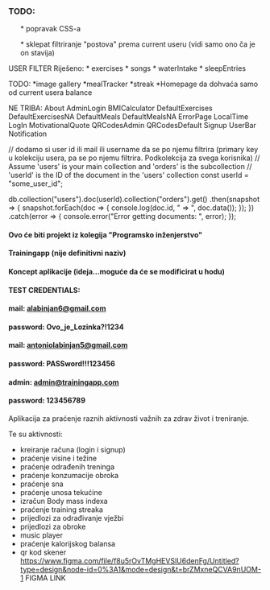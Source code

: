 ### TODO:
<ol>* popravak CSS-a</ol>
<ol>* sklepat filtriranje "postova" prema current useru (vidi samo ono ča je on stavija)</ol>
USER FILTER
Riješeno:
* exercises
* songs 
* waterIntake
* sleepEntries

TODO:
*image gallery
*mealTracker
*streak
*Homepage da dohvaća samo od current usera balance

NE TRIBA:
About
AdminLogin
BMICalculator
DefaultExercises
DefaultExercisesNA
DefaultMeals
DefaultMealsNA
ErrorPage
LocalTime
LogIn
MotivationalQuote
QRCodesAdmin
QRCodesDefault
Signup
UserBar
Notification


// dodamo si user id ili mail ili username da se po njemu filtrira (primary key u kolekciju usera, pa se po njemu filtrira. Podkolekcija za svega korisnika)
// Assume 'users' is your main collection and 'orders' is the subcollection
// 'userId' is the ID of the document in the 'users' collection
const userId = "some_user_id";

db.collection("users").doc(userId).collection("orders").get()
  .then(snapshot => {
    snapshot.forEach(doc => {
      console.log(doc.id, " => ", doc.data());
    });
  })
  .catch(error => {
    console.error("Error getting documents: ", error);
  });



#### Ovo će biti projekt iz kolegija "Programsko inženjerstvo"
#### Trainingapp (nije definitivni naziv)
#### Koncept aplikacije (ideja...moguće da će se modificirat u hodu)


#### TEST CREDENTIALS: 
#### mail: alabinjan6@gmail.com
#### password: Ovo_je_Lozinka?!1234

#### mail: antoniolabinjan5@gmail.com
#### password: PASSword!!!123456

#### admin: admin@trainingapp.com
#### password: 123456789
Aplikacija za praćenje raznih aktivnosti važnih za zdrav život i treniranje.

Te su aktivnosti: 
- kreiranje računa (login i signup)
- praćenje visine i težine
- praćenje odrađenih treninga
- praćenje konzumacije obroka
- praćenje sna
- praćenje unosa tekućine
- izračun Body mass indexa
- praćenje training streaka
- prijedlozi za odrađivanje vježbi
- prijedlozi za obroke
- music player
- praćenje kalorijskog balansa
- qr kod skener
https://www.figma.com/file/f8u5rOvTMgHEVSlU6denFg/Untitled?type=design&node-id=0%3A1&mode=design&t=brZMxneQCVA9nUOM-1    FIGMA LINK


